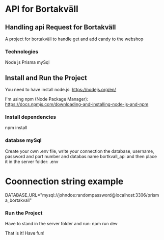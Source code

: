 # API for Bortakväll
## Handling api Request for Bortakväll

A project for bortakväll to handle get and add candy to the webshop 

### Technologies
Node js
Prisma
mySql

## Install and Run the Project
You need to have install node.js:
https://nodejs.org/en/

I'm using npm (Node Package Manager):
https://docs.npmjs.com/downloading-and-installing-node-js-and-npm

### Install dependencies
npm install

### databse mySql
Create your own .env file, write your connection the database, username, password and port number and databas name bortkvall_api and then 
place it in the server folder:
.env 


# Coonnection string example
DATABASE_URL="mysql://johndoe:randompassword@localhost:3306/prisma_bortakvall"


### Run the Project
Have to stand in the server folder and run:
npm run dev


That is it! 
Have fun!
